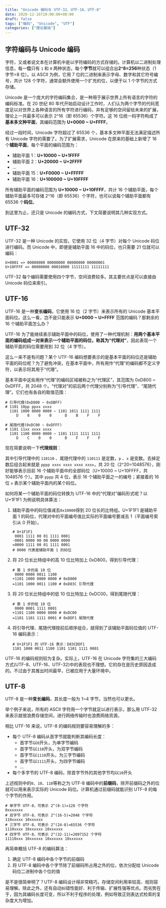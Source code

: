 ```yaml
---
title: "Unicode 编码与 UTF-32、UTF-16、UTF-8"
date: 2020-12-16T20:00:00+08:00
draft: false
tags: ["编码", "Unicode", "UTF"]
categories: ["理论基础"]
---
```


## 字符编码与 Unicode 编码

字符，又或者说文本在计算机中是以字符编码的方式存储的。计算机以二进制处理信息，每一**位**只有 `1` 和 `0` 两种状态，每个**字节**就可以组合出**2^8=256**种状态（1 字节=8 位）。以 ASCII 为例，它用 7 位的二进制来表示字母、数字和其它符号编号，共计 128 个字符，通常会额外使用一个扩充的位，以便于以 1 个字节的方式存储。

Unicode 是一个庞大的字符编码集合，是一种用于展示世界上所有语言的字符的编码标准。在 20 世纪 80 年代开始启动设计工作时，人们认为两个字节的代码宽度足以对世界上各种语言的所有字符进行编码，并有足够的空间留给未来的扩展，理论上一共最多可以表示 2^16（即 65536）个字符。这 16 位统一码字符构成了**基本多文种平面**，其编码范围为 **U+0000 ~ U+FFFF**。

经过一段时间，Unicode 字符超过了 65536 个，基本多文种平面无法满足描述所有 Unicode 字符的需要了。为了扩展需求，Unicode 在原来的基础上新增了 16 个**辅助平面**，每个平面的编码范围为：

- 辅助平面 1：**U+10000 ~ U+1FFFF**
- 辅助平面 2：**U+20000 ~ U+2FFFF**
- ...
- 辅助平面 15：**U+F0000 ~ U+FFFFF**
- 辅助平面 16：**U+100000 ~ U+10FFFF**

所有辅助平面的编码范围为 **U+10000 ~ U+10FFFF**，共计 16 个辅助平面，每个辅助平面最多可存储 2^16（即 65536）个字符，也可以说每个辅助平面都有 65536 个**码位**。

到这里为止，还只是 Unicode 的编码方式，下文简要说明其几种实现方式。

## UTF-32

UTF-32 是一种 Unicode 的实现，它使用 32 位（4 字节）对每个 Unicode 码位进行编码。而 Unicode 中，即便是辅助平面 16 中的码位，也只需要 21 位就可以编码：

```
U+0001 => 00000000 00000000 00000000 00000001
U+10FFFF => 00000000 00010000 11111111 11111111
```

UTF-32 每个编码需要使用四个字节，空间浪费较多。其主要优点是可以直接由 Unicode 码位来索引。

## UTF-16

UTF-16 是一种**变长编码**，它使用 16 位（2 字节）来表示所有的 Unicode 基本平面码位。这么一看，岂不是只能表示 **U+0000 ~ U+FFFF** 范围的编码？那剩余的 16 个辅助平面怎么办？

UTF-16 为了能继续表示辅助平面中的码位，使用了一种代理机制：**用两个基本平面的编码组成一对来表示一个辅助平面的码位，称其为“代理对”**，因此表现一个辅助平面的码位需要用到 32 位（4 字节）。

这么一来不是有问题？某个 UTF-16 编码想要表示的是基本平面的码位还是辅助平面的码位呢？为了避免冲突，在基本平面中，所有用作“代理”的编码都不定义字符，以表示将其用于“代理”。

基本平面中这些用作“代理”的编码区域被称之为“代理区”，其范围为 0xD800 ~ 0xDFFF，共 2048 个。“代理对”的前后两个代理分别称为“引导代理”、“尾随代理”。它们也有各自的取值范围：

```
# 引导代理(0xD800 ~ 0xDBFF)
# 1101 10pp ppxx xxxx
  1101 1000 0000 0000 ~ 1101 1011 1111 1111
     D    8    0    0      D    B    F    F

# 尾随代理(0xDC00 ~ 0xDFFF)
# 1101 11xx xxxx xxxx
  1101 1100 0000 0000 ~ 1101 1111 1111 1111
     D    C    0    0      D    F    F    F
```

现在简要说明一下**代理规则**：

其中引导代理中的 `110110` 、尾随代理中的 `110111` 是定数，`p` 、`x` 是变数。去掉定数后组合起来就是 `pppp xxxx xxxx xxxx xxxx`，共 20 位（2^20=1048576），刚好能够表示目前 16 个辅助平面中的全部码位（U+10000 ~ U+10FFFF，共 1048576 个）。其中 `pppp` 共 4 位，表示 16 个辅助平面之一的编号；紧接着的 16 位 `x` 表示某个辅助平面内的某个码位。

如何将某一个辅助平面的码位转换为 UTF-16 中的“代理对”编码形式呢？以 U+1F1F1 为例说明具体算法：

1. 辅助平面中的码位值减去`0x10000`得到 20 位长的比特组。U+1F1F1 是辅助平面 1 的码位，代理对中的平面编号值比实际的平面编号要减去 1（平面编号索引从 0 开始）。
   ```
   # U+1F1F1
    0001 1111 00 01 1111 0001
   -0001 0000 00 00 0000 0000
   =0000 1111 00 01 1111 0001
   # 0000 代表是辅助平面 1 的码位
   ```
2. 将 20 位长比特组中的高 10 位比特加上 0xD800，得到引导代理：
   ```
   # 第 1 步的高 10 位
    0000 0000 0011 1100
   +1101 1000 0000 0000 # 0xD800
   =1101 1000 0011 1100 # 0xD83C 引导代理
   ```
3. 将 20 位长比特组中的低 10 位比特加上 0xDC00，得到尾随代理：
   ```
   # 第 1 步的低 10 位
    0000 0001 1111 0001
   +1101 1100 0000 0000 # 0xDC00
   =1101 1101 1111 0001 # 0xDDF1 尾随代理
   ```
4. 将引导代理、尾随代理按前后顺序组合，就得到了该辅助平面码位值的 UTF-16 编码表示：
   ```
   # U+1F1F1 的 UTF-16 表示：D83CDDF1
   1101 1000 0011 1100 1101 1101 1111 0001
   ```

UTF-16 的编码规则较为复杂。实际上，UTF-16 在 Unicode 字符集的三大编码方式(UTF-8、UTF-16、UTF-32)中的表现也不理想。它的存在是历史原因造成的。不过由于其推出时间最早，已被应用于大量环境中。

## UTF-8

UTF-8 是一种**变长编码**，其长度一般为 1~4 字节，当然也可以更长。

举个例子来说，所有的 ASCII 字符用一个字节就足以进行表示，那么用 UTF-32 来表示就很浪费存储空间，进行网络传输时也浪费网络资源。

相比 UTF-16 来说，UTF-8 的编码规则要容易理解的多：

- 每个 UTF-8 编码从首字节就能判断其编码长度：
  - 首字节以`0`开头，为单字节编码
  - 首字节以`110`开头，为双字节编码
  - 首字节以`1110`开头，为三字节编码
  - 首字节以`1111`开头，为四字节编码
  - ...
- 每个多字节的 UTF-8 编码，除首字节外的其他字节均以`10`开头

上述规则中的`0`、`10`、`110`等称之为 UTF-8 编码中的**前缀码**，除开前缀码之外的位就可以用来表示实际的 Unicode 码位。计算机通过前缀码就能识别 UTF-8 的每个字节的作用。

```
# 单字节 UTF-8，可表示 2^(8-1)=128 个字符
0xxxxxxx
# 双字节 UTF-8，可表示 2^(16-5)=2048 个字符
110xxxxx 10xxxxxx
# 三字节 UTF-8，可表示 2^(24-8)=65536 个字符
1110xxxx 10xxxxxx 10xxxxxx
# 四字节 UTF-8，可表示 2^(32-11)=2097152 个字符
11110xxx 10xxxxxx 10xxxxxx 10xxxxxx
```

再简单概括 UTF-8 的编码算法：

1. 确定 UTF-8 编码中各个字节的前缀码
2. 将 UTF-8 编码中各个字节除了前缀码所占用之外的位，依次分配给 Unicode 码位二进制中各个位的值

是不是很简单明了？UTF-8 编码设计得非常精巧，存储空间利用率较高、规则容易理解。除此之外，还有自动纠错性能好、利于传输、扩展性强等优点。而劣势在于，因为其编码长度可变，所以不利于程序的处理，例如导致正则表达式检索的复杂度大为增加。
